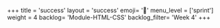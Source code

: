 +++
title = 'success'
layout = 'success'
emoji= '📝'
menu_level = ['sprint']
weight = 4
backlog= 'Module-HTML-CSS'
backlog_filter= 'Week 4'
+++


